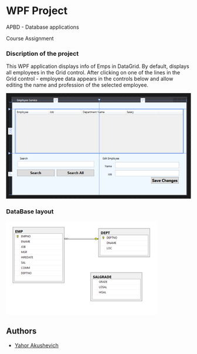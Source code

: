 # WPF Project

APBD - Database applications

Course Assignment

### Discription of the project
This WPF application displays info of Emps in DataGrid. By default, displays all employees in the Grid control. After clicking on one of the lines in the Grid control - employee data appears in the controls below and allow editing the name and profession of the selected employee.


![Interface](/2.png)


### DataBase layout
![Interface](/3.png)


## Authors
* [Yahor Akushevich](https://www.linkedin.com/in/yahor-akushevich-4101ba110/)
